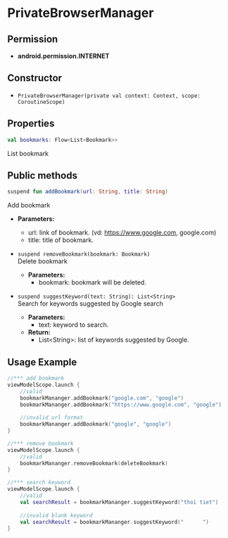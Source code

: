 # PrivateBrowserManager

## Permission

- **android.permission.INTERNET**

## Constructor

- ```PrivateBrowserManager(private val context: Context, scope: CoroutineScope)```

## Properties

 ```kotlin
val bookmarks: Flow<List<Bookmark>>
```
  List bookmark

## Public methods

```kotlin
suspend fun addBookmark(url: String, title: String)
```
Add bookmark
- **Parameters:**
    - url: link of bookmark. (vd: https://www.google.com, google.com)
    - title: title of bookmark.

- ```suspend removeBookmark(bookmark: Bookmark)```\
  Delete bookmark
    - **Parameters:**
        - bookmark: bookmark will be deleted.

- ```suspend suggestKeyword(text: String): List<String>```\
  Search for keywords suggested by Google search
    - **Parameters:**
        - text: keyword to search.
    - **Return:**
        - List\<String\>: list of keywords suggested by Google.

## Usage Example

```kotlin
//*** add bookmark
viewModelScope.launch {
    //valid
    bookmarkMananger.addBookmark("google.com", "google")
    bookmarkMananger.addBookmark("https://www.google.com", "google")
    
    //invalid url format 
    bookmarkMananger.addBookmark("google", "google")
}

//*** remove bookmark
viewModelScope.launch {
    //valid
    bookmarkMananger.removeBookmark(deleteBookmark)
}

//*** search keyword
viewModelScope.launch {
    //valid
    val searchResult = bookmarkMananger.suggestKeyword("thoi tiet")
    
    //invalid blank keyword
    val searchResult = bookmarkMananger.suggestKeyword("      ")
}

```

